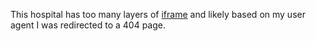 This hospital has too many layers of [iframe](
https://www.kansashealthsystem.com/assets/ChargeMaster/drg01042019.htm) and
likely based on my user agent I was redirected to a 404 page.

